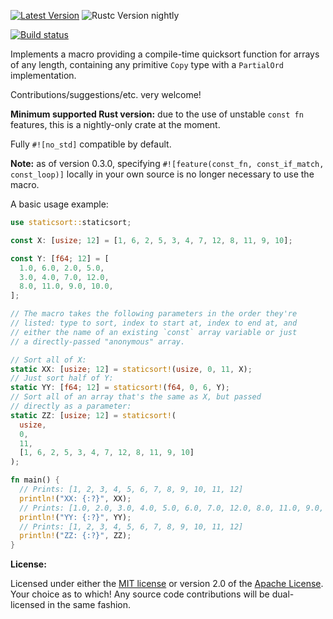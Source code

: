 [![Latest Version]][crates.io] ![Rustc Version nightly]

[Latest Version]: https://img.shields.io/crates/v/staticsort.svg
[crates.io]: https://crates.io/crates/staticsort
[Rustc Version nightly]: https://img.shields.io/badge/rustc-nightly-lightgray.svg
[![Build status](https://ci.appveyor.com/api/projects/status/7avl6fvi0o0y0yv3/branch/master?svg=true)](https://ci.appveyor.com/project/slightlyoutofphase/staticsort/branch/master)

Implements a macro providing a compile-time quicksort function for arrays of any length, containing any primitive `Copy` type with a `PartialOrd` implementation.

Contributions/suggestions/etc. very welcome!

**Minimum supported Rust version:** due to the use of unstable `const fn` features, this is a nightly-only crate at the moment.

Fully `#![no_std]` compatible by default.

**Note:** as of version 0.3.0, specifying `#![feature(const_fn, const_if_match, const_loop)]` locally in your own source is no
longer necessary to use the macro.

A basic usage example:

```rust
use staticsort::staticsort;

const X: [usize; 12] = [1, 6, 2, 5, 3, 4, 7, 12, 8, 11, 9, 10];

const Y: [f64; 12] = [
  1.0, 6.0, 2.0, 5.0,
  3.0, 4.0, 7.0, 12.0,
  8.0, 11.0, 9.0, 10.0,
];

// The macro takes the following parameters in the order they're
// listed: type to sort, index to start at, index to end at, and
// either the name of an existing `const` array variable or just
// a directly-passed "anonymous" array.

// Sort all of X:
static XX: [usize; 12] = staticsort!(usize, 0, 11, X);
// Just sort half of Y:
static YY: [f64; 12] = staticsort!(f64, 0, 6, Y);
// Sort all of an array that's the same as X, but passed
// directly as a parameter:
static ZZ: [usize; 12] = staticsort!(
  usize,
  0,
  11,
  [1, 6, 2, 5, 3, 4, 7, 12, 8, 11, 9, 10]
);

fn main() {
  // Prints: [1, 2, 3, 4, 5, 6, 7, 8, 9, 10, 11, 12]
  println!("XX: {:?}", XX);
  // Prints: [1.0, 2.0, 3.0, 4.0, 5.0, 6.0, 7.0, 12.0, 8.0, 11.0, 9.0, 10.0]
  println!("YY: {:?}", YY);
  // Prints: [1, 2, 3, 4, 5, 6, 7, 8, 9, 10, 11, 12]
  println!("ZZ: {:?}", ZZ);
}
```

**License:**

Licensed under either the <a href="LICENSE-MIT">MIT license</a> or version 2.0 of the <a href="LICENSE-APACHE">Apache License</a>. Your choice as to which!
Any source code contributions will be dual-licensed in the same fashion.
